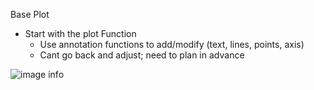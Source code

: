 Base Plot
  - Start with the plot Function
	- Use annotation functions to add/modify (text, lines, points, axis)
	- Cant go back and adjust; need to plan in advance


![image info]()
